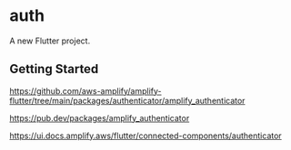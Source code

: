 # auth

A new Flutter project.

## Getting Started


https://github.com/aws-amplify/amplify-flutter/tree/main/packages/authenticator/amplify_authenticator

https://pub.dev/packages/amplify_authenticator


https://ui.docs.amplify.aws/flutter/connected-components/authenticator


